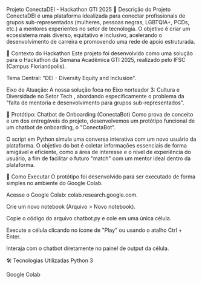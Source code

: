 Projeto ConectaDEI - Hackathon GTI 2025
📖 Descrição do Projeto
ConectaDEI é uma plataforma idealizada para conectar profissionais de grupos sub-representados (mulheres, pessoas negras, LGBTQIA+, PCDs, etc.) a mentores experientes no setor de tecnologia. O objetivo é criar um ecossistema mais diverso, equitativo e inclusivo, acelerando o desenvolvimento de carreira e promovendo uma rede de apoio estruturada.

🎯 Contexto do Hackathon
Este projeto foi desenvolvido como uma solução para o Hackathon da Semana Acadêmica GTI 2025, realizado pelo IFSC (Campus Florianópolis). 


Tema Central: "DEI - Diversity Equity and Inclusion". 


Eixo de Atuação: A nossa solução foca no Eixo norteador 3: Cultura e Diversidade no Setor Tech , abordando especificamente o problema da "falta de mentoria e desenvolvimento para grupos sub-representados".


🤖 Protótipo: Chatbot de Onboarding (ConectaBot)
Como prova de conceito e um dos entregáveis do projeto, desenvolvemos um protótipo funcional de um chatbot de onboarding, o "ConectaBot".

O script em Python simula uma conversa interativa com um novo usuário da plataforma. O objetivo do bot é coletar informações essenciais de forma amigável e eficiente, como a área de interesse e o nível de experiência do usuário, a fim de facilitar o futuro "match" com um mentor ideal dentro da plataforma.

🚀 Como Executar
O protótipo foi desenvolvido para ser executado de forma simples no ambiente do Google Colab.

Acesse o Google Colab: colab.research.google.com.

Crie um novo notebook (Arquivo > Novo notebook).

Copie o código do arquivo chatbot.py e cole em uma única célula.

Execute a célula clicando no ícone de "Play" ou usando o atalho Ctrl + Enter.

Interaja com o chatbot diretamente no painel de output da célula.

🛠️ Tecnologias Utilizadas
Python 3

Google Colab
